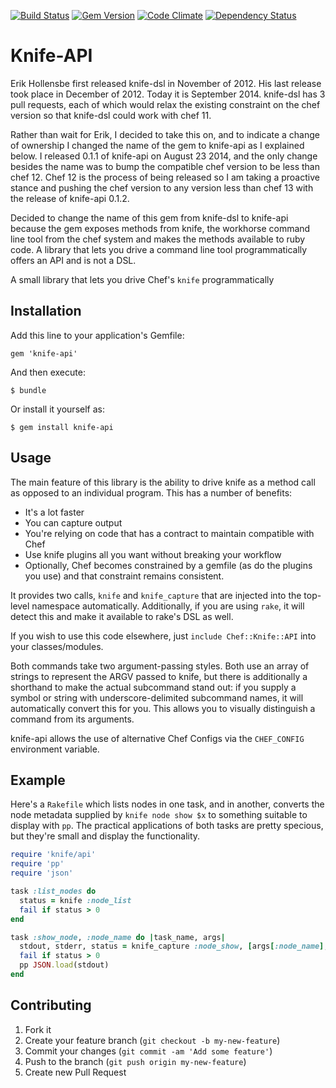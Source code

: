 [![Build Status](https://travis-ci.org/andyglick/knife-api.png)](https://travis-ci.org/andyglick/knife-api)
[![Gem Version](https://badge.fury.io/rb/knife-api.svg)](http://badge.fury.io/rb/knife-api)
[![Code Climate](https://codeclimate.com/badge.png)](https://codeclimate.com/github/andyglick/knife-api)
[![Dependency Status](https://gemnasium.com/andyglick/knife-api.svg)](https://gemnasium.com/andyglick/knife-api)

# Knife-API

Erik Hollensbe first released knife-dsl in November of 2012. His last release took place in December of 2012. Today it 
is September 2014. knife-dsl has 3 pull requests, each of which would relax the existing constraint on the chef version
so that knife-dsl could work with chef 11. 
 
Rather than wait for Erik, I decided to take this on, and to indicate a change of ownership I changed the name of the 
gem to knife-api as I explained below. I released 0.1.1 of knife-api on August 23 2014, and the only change besides the 
name was to bump the compatible chef version to be less than chef 12. Chef 12 is the process of being released so I am
taking a proactive stance and pushing the chef version to any version less than chef 13 with the release of knife-api 
0.1.2.
 
Decided to change the name of this gem from knife-dsl to knife-api because the gem exposes methods from knife, the 
workhorse command line tool from the chef system and makes the methods available to ruby code. A library that lets 
you drive a command line tool programmatically offers an API and is not a DSL.   

A small library that lets you drive Chef's `knife` programmatically

## Installation

Add this line to your application's Gemfile:

    gem 'knife-api'

And then execute:

    $ bundle

Or install it yourself as:

    $ gem install knife-api

## Usage

The main feature of this library is the ability to drive knife as a method call
as opposed to an individual program. This has a number of benefits:

* It's a lot faster
* You can capture output
* You're relying on code that has a contract to maintain compatible with Chef
* Use knife plugins all you want without breaking your workflow
* Optionally, Chef becomes constrained by a gemfile (as do the plugins you use)
  and that constraint remains consistent.

It provides two calls, `knife` and `knife_capture` that are injected into the
top-level namespace automatically. Additionally, if you are using `rake`, it
will detect this and make it available to rake's DSL as well.

If you wish to use this code elsewhere, just `include Chef::Knife::API` into
your classes/modules.

Both commands take two argument-passing styles. Both use an array of strings to
represent the ARGV passed to knife, but there is additionally a shorthand to
make the actual subcommand stand out: if you supply a symbol or string with
underscore-delimited subcommand names, it will automatically convert this for
you. This allows you to visually distinguish a command from its arguments.

knife-api allows the use of alternative Chef Configs via the `CHEF_CONFIG`
environment variable.

## Example

Here's a `Rakefile` which lists nodes in one task, and in another, converts the
node metadata supplied by `knife node show $x` to something suitable to display
with `pp`. The practical applications of both tasks are pretty specious, but
they're small and display the functionality.

```ruby
require 'knife/api'
require 'pp'
require 'json'

task :list_nodes do
  status = knife :node_list
  fail if status > 0
end

task :show_node, :node_name do |task_name, args|
  stdout, stderr, status = knife_capture :node_show, [args[:node_name], '-F', 'j']
  fail if status > 0
  pp JSON.load(stdout)
end
```

## Contributing

1. Fork it
2. Create your feature branch (`git checkout -b my-new-feature`)
3. Commit your changes (`git commit -am 'Add some feature'`)
4. Push to the branch (`git push origin my-new-feature`)
5. Create new Pull Request
